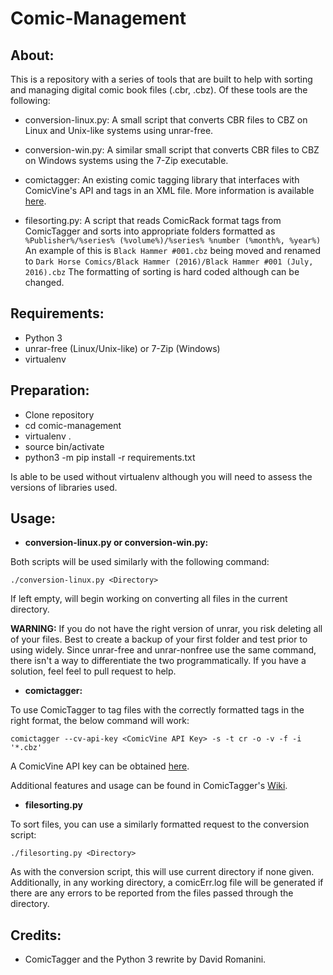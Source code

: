 # Comic-Management
## About:
This is a repository with a series of tools that are built to help with sorting and managing digital comic book files (.cbr, .cbz). Of these tools are the following:

* conversion-linux.py:
A small script that converts CBR files to CBZ on Linux and Unix-like systems using unrar-free.

* conversion-win.py:
A similar small script that converts CBR files to CBZ on Windows systems using the 7-Zip executable.

* comictagger:
An existing comic tagging library that interfaces with ComicVine's API and tags in an XML file. More information is available [here](https://github.com/davide-romanini/comictagger/).

* filesorting.py:
A script that reads ComicRack format tags from ComicTagger and sorts into appropriate folders formatted as `%Publisher%/%series% (%volume%)/%series% %number (%month%, %year%)` An example of this is `Black Hammer #001.cbz` being moved and renamed to `Dark Horse Comics/Black Hammer (2016)/Black Hammer #001 (July, 2016).cbz` The formatting of sorting is hard coded although can be changed.

## Requirements:
* Python 3 
* unrar-free (Linux/Unix-like) or 7-Zip (Windows)
* virtualenv

## Preparation:
* Clone repository
* cd comic-management
* virtualenv .
* source bin/activate
* python3 -m pip install -r requirements.txt

Is able to be used without virtualenv although you will need to assess the versions of libraries used. 

## Usage:
* **conversion-linux.py or conversion-win.py:**

Both scripts will be used similarly with the following command:

```
./conversion-linux.py <Directory>
```

If left empty, will begin working on converting all files in the current directory.

**WARNING:** If you do not have the right version of unrar, you risk deleting all of your files. Best to create a backup of your first folder and test prior to using widely. Since unrar-free and unrar-nonfree use the same command, there isn't a way to differentiate the two programmatically. If you have a solution, feel feel to pull request to help.

* **comictagger:**

To use ComicTagger to tag files with the correctly formatted tags in the right format, the below command will work:

```
comictagger --cv-api-key <ComicVine API Key> -s -t cr -o -v -f -i '*.cbz'
```

A ComicVine API key can be obtained [here](https://comicvine.gamespot.com/api/).

Additional features and usage can be found in ComicTagger's [Wiki](https://github.com/davide-romanini/comictagger/wiki/UserGuide#cli-user-guide).

* **filesorting.py**

To sort files, you can use a similarly formatted request to the conversion script:

```
./filesorting.py <Directory>
```

As with the conversion script, this will use current directory if none given. Additionally, in any working directory, a comicErr.log file will be generated if there are any errors to be reported from the files passed through the directory.

## Credits:
* ComicTagger and the Python 3 rewrite by David Romanini.